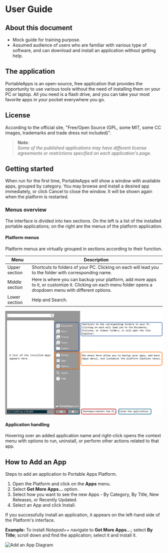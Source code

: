 # User Guide

## About this document

* Mock guide for training purpose.
* Assumed audience of users who are familiar with various type of software, and can download and install an application without getting help.

## The application

PortableApps is an open-source, free application that provides the opportunity to use various tools without the need of installing them on your PC or laptop. All you need is a flash drive, and you can take your most favorite apps in your pocket everywhere you go.

## License

According to the official site, "Free/Open Source (GPL, some MIT, some CC images, trademarks and trade dress not included)".

>**Note**:<br>*Some of the published applications may have different license agreements or restrictions specified on each application's page.*

## Getting started

When run for the first time, PortableApps will show a window with available apps, grouped by category. You may browse and install a desired app immediately, or click Cancel to close the window. It will be shown again when the platform is restarted.

### Menus overview

The interface is divided into two sections. On the left is a list of the installed portable applications; on the right are the menus of the platform application.

#### Platform menus

Platform menus are virtually grouped in sections according to their function.

| Menu | Description |
| -------------- | -------------- |
| Upper section | Shortcuts to folders of your PC. Clicking on each will lead you to the folder with corresponding name. |
| Middle section | Here is where you can backup your platform, add more apps to it, or customize it. Clicking on each menu folder opens a dropdown menu with different options.|
| Lower section | Help and Search. |

![Menus image](Images/PortableAppMenus.png)

#### Application handling

Hovering over an added application name and right-click opens the context menu with options to run, uninstall, or perform other actions related to that app.

## How to Add an App

Steps to add an application to Portable Apps Platform.

1. Open the Platform and click on the **Apps** menu.
2. Select **Get More Apps...** option.
3. Select how you want to see the new Apps - By Category, By Title, New Releases, or Recently Updated.
4. Select an App and click Install.

If you successfully install an application, it appears on the left-hand side of the Platform's interface.

**Example:** To install *Notepad++* navigate to **Get More Apps...**; select **By Title**; scroll down and find the application; select it and install it.

![Add an App Diagram](../WritingPortfolio/Images/AddAnAppInfographic_v2.png)
